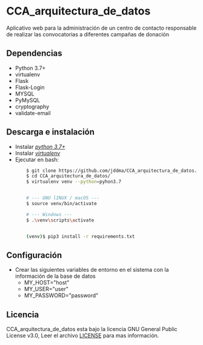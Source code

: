 # CCA_arquitectura_de_datos
Aplicativo web para la administración de un centro de contacto responsable de realizar las convocatorias a diferentes campañas de donación

## Dependencias
* Python 3.7+
* virtualenv
* Flask
* Flask-Login
* MYSQL
* PyMySQL
* cryptography
* validate-email

## Descarga e instalación
* Instalar [_python 3.7+_](https://www.python.org/)
* Instalar [_virtualenv_](https://pypi.org/project/virtualenv/)
* Ejecutar en bash: 
    ```bash
        $ git clone https://github.com/jddma/CCA_arquitectura_de_datos.git
        $ cd CCA_arquitectura_de_datos/
        $ virtualenv venv --python=pyhon3.7

    
        # --- GNU lINUX / macOS ---
        $ source venv/bin/activate
  
        # --- Windows ---
        $ .\venv\scripts\activate
  
  
        (venv)$ pip3 install -r requirements.txt
    ```
## Configuración
* Crear las siguientes variables de entorno en el sistema con la información de la base de datos
    * MY_HOST="host"
    * MY_USER="user"
    * MY_PASSWORD="password"
    
## Licencia

CCA_arquitectura_de_datos esta bajo la licencia GNU General Public License v3.0, Leer el archivo [LICENSE](https://github.com/jddma/CCA_arquitectura_de_datos/blob/master/LICENSE) para mas información.